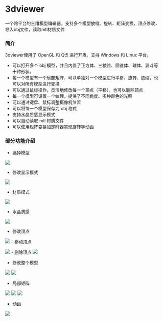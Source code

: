 # 3dviewer
一个跨平台的三维模型编辑器，支持多个模型放缩、旋转、矩阵变换，顶点修改，导入obj文件，读取mtl材质文件

### 简介
3dviewer使用了 OpenGL 和 Qt5 进行开发，支持 Windows 和 Linux 平台。
- 可以打开多个 obj 模型，并且内置了正方体、三棱锥、圆锥体、球体、漏斗等十种形状。
- 每一个模型有一个局部矩阵，可以单独对一个模型进行平移、旋转、放缩，也可以对所有模型进行变换
- 可以通过鼠标操作，灵活地修改每一个顶点（平移），也可以删除顶点
- 每一个模型可设置一个纹理。提供了不同角度、多种颜色的光照
- 可以通过键盘、鼠标调整摄像机位置
- 可以将每一个模型保存为 obj 格式
- 支持水晶质感显示模式
- 可以自动读取 mtl 材质文件
- 可以使用矩阵变换加定时器实现旋转等动画

### 部分功能介绍
- 选择模型

![](screenshots/select.png)
- 修改显示模式

![](screenshots/viewmode.png)
- 材质模式

![](screenshots/material.png)
- 水晶质感

![](screenshots/shuijing.png)
- 修改顶点

![](screenshots/fix1.png)
	- 移动顶点

![](screenshots/fix2.png)
	- 删除顶点
![](screenshots/delp.png)

- 修改整个模型

![](screenshots/fixall.png)
![](screenshots/fixall2.png)
- 局部矩阵

![](screenshots/mat1.png)
![](screenshots/mat2.png)
![](screenshots/mat3.png)
- 动画

![](screenshots/ani.png)
